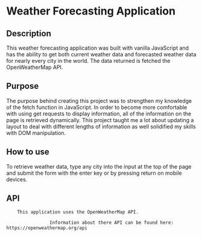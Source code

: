 # Weather Forecasting Application

## Description

This weather forecasting application was built with vanilla JavaScript and has the ability to get both current weather data and forecasted weather data for nearly every city in the world. The data returned is fetched the OpenWeatherMap API.

## Purpose

The purpose behind creating this project was to strengthen my knowledge of the fetch function in JavaScript. In order to become more comfortable with using get requests to display information, all of the information on the page is retrieved dynamically. This project taught me a lot about updating a layout to deal with different lengths of information as well solidified my skills with DOM manipulation.

## How to use

To retrieve weather data, type any city into the input at the top of the page and submit the form with the enter key or by pressing return on mobile devices.

## API

    	This application uses the OpenWeatherMap API.

    				Information about there API can be found here: https://openweathermap.org/api
